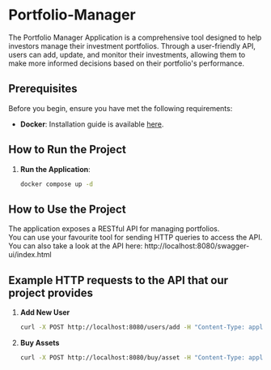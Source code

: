 # Portfolio-Manager
The Portfolio Manager Application is a comprehensive tool designed to help investors manage their investment portfolios. Through a user-friendly API, users can add, update, and monitor their investments, allowing them to make more informed decisions based on their portfolio's performance.

## Prerequisites
Before you begin, ensure you have met the following requirements:

- **Docker**: Installation guide is available [here](https://docs.docker.com/get-docker/).

## How to Run the Project

1. **Run the Application**:
   ```bash
   docker compose up -d

## How to Use the Project

The application exposes a RESTful API for managing portfolios.<br>
You can use your favourite tool for sending HTTP queries to access the API. <br> 
You can also take a look at the API here: http://localhost:8080/swagger-ui/index.html
    
## Example HTTP requests to the API that our project provides

1. **Add New User**
   ```bash
   curl -X POST http://localhost:8080/users/add -H "Content-Type: application/json" -d '{"username": "goshko", "email": "gip@gmail.com", "firstName": "Georgi", "lastName": "Ivanov"}'

2. **Buy Assets**
   ```bash
   curl -X POST http://localhost:8080/buy/asset -H "Content-Type: application/json" -d '{"username": "goshko", "assetSymbol": "AAPL", "quantity": 30.0, "price": 100.0}'
